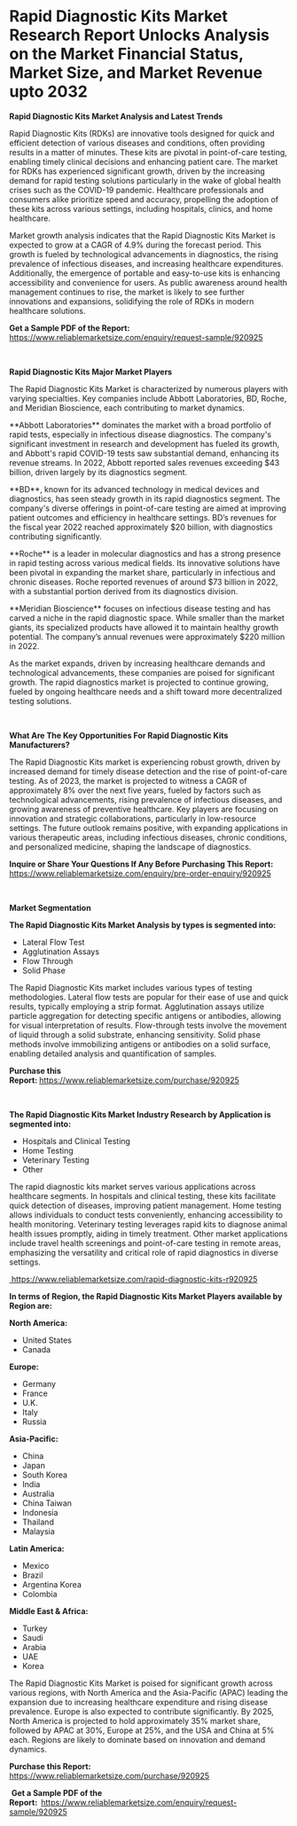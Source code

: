 <p><h1>Rapid Diagnostic Kits Market Research Report Unlocks Analysis on the Market Financial Status, Market Size, and Market Revenue upto 2032</h1></p><p><strong>Rapid Diagnostic Kits Market Analysis and Latest Trends</strong></p>
<p><p>Rapid Diagnostic Kits (RDKs) are innovative tools designed for quick and efficient detection of various diseases and conditions, often providing results in a matter of minutes. These kits are pivotal in point-of-care testing, enabling timely clinical decisions and enhancing patient care. The market for RDKs has experienced significant growth, driven by the increasing demand for rapid testing solutions particularly in the wake of global health crises such as the COVID-19 pandemic. Healthcare professionals and consumers alike prioritize speed and accuracy, propelling the adoption of these kits across various settings, including hospitals, clinics, and home healthcare.</p><p>Market growth analysis indicates that the Rapid Diagnostic Kits Market is expected to grow at a CAGR of 4.9% during the forecast period. This growth is fueled by technological advancements in diagnostics, the rising prevalence of infectious diseases, and increasing healthcare expenditures. Additionally, the emergence of portable and easy-to-use kits is enhancing accessibility and convenience for users. As public awareness around health management continues to rise, the market is likely to see further innovations and expansions, solidifying the role of RDKs in modern healthcare solutions.</p></p>
<p><strong>Get a Sample PDF of the Report:&nbsp;</strong> <a href="https://www.reliablemarketsize.com/enquiry/request-sample/920925?utm_campaign=2930&utm_medium=2&utm_source=Github&utm_content=ia&utm_term=18042025&utm_id=rapid-diagnostic-kits">https://www.reliablemarketsize.com/enquiry/request-sample/920925</a></p>
<p>&nbsp;</p>
<p><strong>Rapid Diagnostic Kits Major Market Players</strong></p>
<p><p>The Rapid Diagnostic Kits Market is characterized by numerous players with varying specialties. Key companies include Abbott Laboratories, BD, Roche, and Meridian Bioscience, each contributing to market dynamics.</p><p>**Abbott Laboratories** dominates the market with a broad portfolio of rapid tests, especially in infectious disease diagnostics. The company's significant investment in research and development has fueled its growth, and Abbott's rapid COVID-19 tests saw substantial demand, enhancing its revenue streams. In 2022, Abbott reported sales revenues exceeding $43 billion, driven largely by its diagnostics segment.</p><p>**BD**, known for its advanced technology in medical devices and diagnostics, has seen steady growth in its rapid diagnostics segment. The company's diverse offerings in point-of-care testing are aimed at improving patient outcomes and efficiency in healthcare settings. BD’s revenues for the fiscal year 2022 reached approximately $20 billion, with diagnostics contributing significantly.</p><p>**Roche** is a leader in molecular diagnostics and has a strong presence in rapid testing across various medical fields. Its innovative solutions have been pivotal in expanding the market share, particularly in infectious and chronic diseases. Roche reported revenues of around $73 billion in 2022, with a substantial portion derived from its diagnostics division.</p><p>**Meridian Bioscience** focuses on infectious disease testing and has carved a niche in the rapid diagnostic space. While smaller than the market giants, its specialized products have allowed it to maintain healthy growth potential. The company’s annual revenues were approximately $220 million in 2022.</p><p>As the market expands, driven by increasing healthcare demands and technological advancements, these companies are poised for significant growth. The rapid diagnostics market is projected to continue growing, fueled by ongoing healthcare needs and a shift toward more decentralized testing solutions.</p></p>
<p>&nbsp;</p>
<p><strong>What Are The Key Opportunities For Rapid Diagnostic Kits Manufacturers?</strong></p>
<p><p>The Rapid Diagnostic Kits market is experiencing robust growth, driven by increased demand for timely disease detection and the rise of point-of-care testing. As of 2023, the market is projected to witness a CAGR of approximately 8% over the next five years, fueled by factors such as technological advancements, rising prevalence of infectious diseases, and growing awareness of preventive healthcare. Key players are focusing on innovation and strategic collaborations, particularly in low-resource settings. The future outlook remains positive, with expanding applications in various therapeutic areas, including infectious diseases, chronic conditions, and personalized medicine, shaping the landscape of diagnostics.</p></p>
<p><strong>Inquire or Share Your Questions If Any Before Purchasing This Report:</strong> <a href="https://www.reliablemarketsize.com/enquiry/pre-order-enquiry/920925?utm_campaign=2930&utm_medium=2&utm_source=Github&utm_content=ia&utm_term=18042025&utm_id=rapid-diagnostic-kits">https://www.reliablemarketsize.com/enquiry/pre-order-enquiry/920925</a></p>
<p>&nbsp;</p>
<p><strong>Market Segmentation</strong></p>
<p><strong>The Rapid Diagnostic Kits Market Analysis by types is segmented into:</strong></p>
<p><ul><li>Lateral Flow Test</li><li>Agglutination Assays</li><li>Flow Through</li><li>Solid Phase</li></ul></p>
<p><p>The Rapid Diagnostic Kits market includes various types of testing methodologies. Lateral flow tests are popular for their ease of use and quick results, typically employing a strip format. Agglutination assays utilize particle aggregation for detecting specific antigens or antibodies, allowing for visual interpretation of results. Flow-through tests involve the movement of liquid through a solid substrate, enhancing sensitivity. Solid phase methods involve immobilizing antigens or antibodies on a solid surface, enabling detailed analysis and quantification of samples.</p></p>
<p><strong>Purchase this Report:&nbsp;</strong><a href="https://www.reliablemarketsize.com/purchase/920925?utm_campaign=2930&utm_medium=2&utm_source=Github&utm_content=ia&utm_term=18042025&utm_id=rapid-diagnostic-kits">https://www.reliablemarketsize.com/purchase/920925</a></p>
<p>&nbsp;</p>
<p><strong>The Rapid Diagnostic Kits Market Industry Research by Application is segmented into:</strong></p>
<p><ul><li>Hospitals and Clinical Testing</li><li>Home Testing</li><li>Veterinary Testing</li><li>Other</li></ul></p>
<p><p>The rapid diagnostic kits market serves various applications across healthcare segments. In hospitals and clinical testing, these kits facilitate quick detection of diseases, improving patient management. Home testing allows individuals to conduct tests conveniently, enhancing accessibility to health monitoring. Veterinary testing leverages rapid kits to diagnose animal health issues promptly, aiding in timely treatment. Other market applications include travel health screenings and point-of-care testing in remote areas, emphasizing the versatility and critical role of rapid diagnostics in diverse settings.</p></p>
<p><a href="https://www.reliablemarketsize.com/rapid-diagnostic-kits-r920925?utm_campaign=2930&utm_medium=2&utm_source=Github&utm_content=ia&utm_term=18042025&utm_id=rapid-diagnostic-kits">&nbsp;https://www.reliablemarketsize.com/rapid-diagnostic-kits-r920925</a></p>
<p><strong>In terms of Region, the Rapid Diagnostic Kits Market Players available by Region are:</strong></p>
<p>
    <p> <strong> North America: </strong>
        <ul>
            <li>United States</li>
            <li>Canada</li>
        </ul>
        </p> 
    <p> <strong> Europe: </strong>
        <ul>
            <li>Germany</li>
            <li>France</li>
            <li>U.K.</li>
            <li>Italy</li>
            <li>Russia</li>
        </ul>
        </p> 
    <p> <strong> Asia-Pacific: </strong>
        <ul>
            <li>China</li>
            <li>Japan</li>
            <li>South Korea</li>
            <li>India</li>
            <li>Australia</li>
            <li>China Taiwan</li>
            <li>Indonesia</li>
            <li>Thailand</li>
            <li>Malaysia</li>
        </ul>
        </p> 
    <p> <strong> Latin America: </strong>
        <ul>
            <li>Mexico</li>
            <li>Brazil</li>
            <li>Argentina Korea</li>
            <li>Colombia</li>
        </ul>
        </p> 
    <p> <strong> Middle East & Africa: </strong>
        <ul>
            <li>Turkey</li>
            <li>Saudi</li>
            <li>Arabia</li>
            <li>UAE</li>
            <li>Korea</li>
        </ul>
    </p>
    </p>
<p><p>The Rapid Diagnostic Kits Market is poised for significant growth across various regions, with North America and the Asia-Pacific (APAC) leading the expansion due to increasing healthcare expenditure and rising disease prevalence. Europe is also expected to contribute significantly. By 2025, North America is projected to hold approximately 35% market share, followed by APAC at 30%, Europe at 25%, and the USA and China at 5% each. Regions are likely to dominate based on innovation and demand dynamics.</p></p>
<p><strong>Purchase this Report: </strong><a href="https://www.reliablemarketsize.com/purchase/920925?utm_campaign=2930&utm_medium=2&utm_source=Github&utm_content=ia&utm_term=18042025&utm_id=rapid-diagnostic-kits">https://www.reliablemarketsize.com/purchase/920925</a></p>
<p>&nbsp;<strong>Get a Sample PDF of the Report:&nbsp;&nbsp;</strong><a href="https://www.reliablemarketsize.com/enquiry/request-sample/920925?utm_campaign=2930&utm_medium=2&utm_source=Github&utm_content=ia&utm_term=18042025&utm_id=rapid-diagnostic-kits">https://www.reliablemarketsize.com/enquiry/request-sample/920925</a></p>
<p><strong></strong></p>
<p><p></p><p></p><p></p></p>